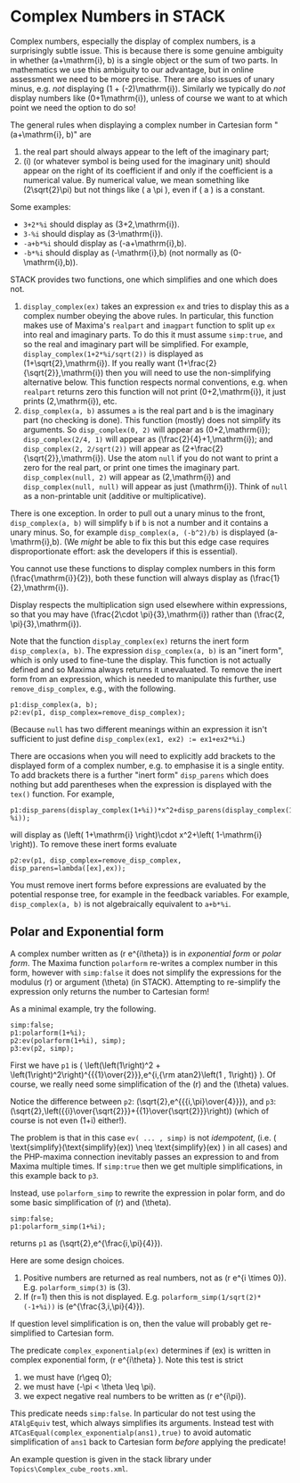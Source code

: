# Complex Numbers in STACK

Complex numbers, especially the display of complex numbers, is a surprisingly subtle issue.   This is because there is some genuine ambiguity in whether \(a+\mathrm{i}\, b\) is a single object or the sum of two parts.  In mathematics we use this ambiguity to our advantage, but in online assessment we need to be more precise.  There are also issues of unary minus, e.g. _not_ displaying \(1 + (-2)\mathrm{i}\). Similarly we typically do _not_ display numbers like \(0+1\mathrm{i}\), unless of course we want to at which point we need the option to do so!

The general rules when displaying a complex number in Cartesian form "\(a+\mathrm{i}\, b\)" are

1. the real part should always appear to the left of the imaginary part;
2. \(i\) (or whatever symbol is being used for the imaginary unit) should appear on the right of its coefficient if and only if the coefficient is a numerical value. By numerical value, we mean something like \(2\sqrt{2}\pi\) but not things like \( a \pi \), even if \( a \) is a constant.

Some examples:

* `3+2*%i` should display as \(3+2\,\mathrm{i}\).
* `3-%i` should display as \(3-\mathrm{i}\).
* `-a+b*%i` should display as \(-a+\mathrm{i}\,b\).
* `-b*%i` should display as \(-\mathrm{i}\,b\) (not normally as \(0-\mathrm{i}\,b\)).

STACK provides two functions, one which simplifies and one which does not.

1. `display_complex(ex)` takes an expression `ex` and tries to display this as a complex number obeying the above rules.  In particular, this function makes use of Maxima's `realpart` and `imagpart` function to split up `ex` into real and imaginary parts.  To do this it must assume `simp:true`, and so the real and imaginary part will be simplified.  For example, `display_complex(1+2*%i/sqrt(2))` is displayed as \(1+\sqrt{2}\,\mathrm{i}\).  If you really want \(1+\frac{2}{\sqrt{2}}\,\mathrm{i}\) then you will need to use the non-simplifying alternative below.  This function respects normal conventions, e.g. when `realpart` returns zero this function will not print \(0+2\,\mathrm{i}\), it just prints \(2\,\mathrm{i}\), etc.
2. `disp_complex(a, b)` assumes `a` is the real part and `b` is the imaginary part (no checking is done).  This function (mostly) does not simplify its arguments.  So `disp_complex(0, 2)` will appear as \(0+2\,\mathrm{i}\); `disp_complex(2/4, 1)` will appear as \(\frac{2}{4}+1\,\mathrm{i}\); and `disp_complex(2, 2/sqrt(2))` will appear as \(2+\frac{2}{\sqrt{2}}\,\mathrm{i}\).  Use the atom `null` if you do not want to print a zero for the real part, or print one times the imaginary part.  `disp_complex(null, 2)` will appear as \(2\,\mathrm{i}\) and `disp_complex(null, null)` will appear as just \(\mathrm{i}\).  Think of `null` as a non-printable unit (additive or multiplicative).

There is one exception.  In order to pull out a unary minus to the front, `disp_complex(a, b)` will simplify `b` if `b` is not a number and it contains a unary minus.  So, for example `disp_complex(a, (-b^2)/b)` is displayed \(a-\mathrm{i}\,b\).  (We _might_ be able to fix this but this edge case requires disproportionate effort: ask the developers if this is essential).

You cannot use these functions to display complex numbers in this form \(\frac{\mathrm{i}}{2}\), both these function will always display as \(\frac{1}{2}\,\mathrm{i}\).

Display respects the multiplication sign used elsewhere within expressions, so that you may have \(\frac{2\cdot \pi}{3}\,\mathrm{i}\) rather than \(\frac{2\, \pi}{3}\,\mathrm{i}\).

Note that the function `display_complex(ex)` returns the inert form `disp_complex(a, b)`.  The expression `disp_complex(a, b)` is an "inert form", which is only used to fine-tune the display.  This function is not actually defined and so Maxima always returns it unevaluated.  To remove the inert form from an expression, which is needed to manipulate this further, use `remove_disp_complex`, e.g., with the following.

    p1:disp_complex(a, b);
    p2:ev(p1, disp_complex=remove_disp_complex);

(Because `null` has two different meanings within an expression it isn't sufficient to just define `disp_complex(ex1, ex2) := ex1+ex2*%i`.)

There are occasions when you will need to explicitly add brackets to the displayed form of a complex number, e.g. to emphasise it is a single entity.  To add brackets there is a further "inert form" `disp_parens` which does nothing but add parentheses when the expression is displayed with the `tex()` function.  For example,

    p1:disp_parens(display_complex(1+%i))*x^2+disp_parens(display_complex(1-%i));

will display as \(\left( 1+\mathrm{i} \right)\cdot x^2+\left( 1-\mathrm{i} \right)\).  To remove these inert forms evaluate

    p2:ev(p1, disp_complex=remove_disp_complex, disp_parens=lambda([ex],ex));

You must remove inert forms before expressions are evaluated by the potential response tree, for example in the feedback variables.  For example, `disp_complex(a, b)` is not algebraically equivalent to `a+b*%i`.

## Polar and Exponential form

A complex number written as \(r e^{i\theta}\) is in _exponential form_ or _polar form_.  The Maxima function `polarform` re-writes a complex number in this form, however with `simp:false` it does not simplify the expressions for the modulus \(r\) or argument \(\theta\) (in STACK). Attempting to re-simplify the expression only returns the number to Cartesian form!

As a minimal example, try the following.

    simp:false;
    p1:polarform(1+%i);
    p2:ev(polarform(1+%i), simp);
    p3:ev(p2, simp);

First we have `p1` is  \( \left(\left(1\right)^2 + \left(1\right)^2\right)^{{{1}\over{2}}}\,e^{i\,{\rm atan2}\left(1 , 1\right)} \). Of course, we really need some simplification of the \(r\) and the \(\theta\) values.

Notice the difference between `p2`: \(\sqrt{2}\,e^{{{i\,\pi}\over{4}}}\), and `p3`: \(\sqrt{2}\,\left({{i}\over{\sqrt{2}}}+{{1}\over{\sqrt{2}}}\right)\) (which of course is not even \(1+i\) either!).

The problem is that in this case `ev( ... , simp)` is not _idempotent_, (i.e. \( \text{simplify}(\text{simplify}(ex)) \neq \text{simplify}(ex) \) in all cases) and the PHP-maxima connection inevitably passes an expression to and from Maxima multiple times.  If `simp:true` then we get multiple simplifications, in this example back to `p3`.

Instead, use `polarform_simp` to rewrite the expression in polar form, and do some basic simplification of \(r\) and \(\theta\).

    simp:false;
    p1:polarform_simp(1+%i);

returns `p1` as \(\sqrt{2}\,e^{\frac{i\,\pi}{4}}\).

Here are some design choices.

1. Positive numbers are returned as real numbers, not as \(r e^{i \times 0}\).  E.g. `polarform_simp(3)` is \(3\).
2. If \(r=1\) then this is not displayed. E.g. `polarform_simp(1/sqrt(2)*(-1+%i))` is \(e^{\frac{3\,i\,\pi}{4}}\).

If question level simplification is on, then the value will probably get re-simplified to Cartesian form.

The predicate `complex_exponentialp(ex)` determines if \(ex\) is written in complex exponential form, \(r e^{i\theta} \).
Note this test is strict

1. we must have \(r\geq 0\);
2. we must have \(-\pi < \theta \leq \pi\).
3. we expect negative real numbers to be written as \(r e^{i\pi}\).

This predicate needs `simp:false`.  In particular do not test using the `ATAlgEquiv` test, which always simplifies its arguments.  Instead test with `ATCasEqual(complex_exponentialp(ans1),true)` to avoid automatic simplification of `ans1` back to Cartesian form _before_ applying the predicate!

An example question is given in the stack library under `Topics\Complex_cube_roots.xml`.

